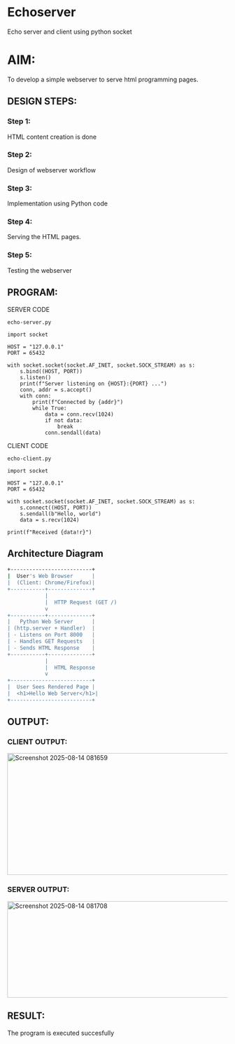 # Echoserver
Echo server and client using python socket
# AIM:

To develop a simple webserver to serve html programming pages.

## DESIGN STEPS:

### Step 1:

HTML content creation is done

### Step 2:

Design of webserver workflow

### Step 3:

Implementation using Python code

### Step 4:

Serving the HTML pages.

### Step 5:

Testing the webserver

## PROGRAM:
SERVER CODE
```
echo-server.py

import socket

HOST = "127.0.0.1"  
PORT = 65432       

with socket.socket(socket.AF_INET, socket.SOCK_STREAM) as s:
    s.bind((HOST, PORT))      
    s.listen()                
    print(f"Server listening on {HOST}:{PORT} ...")
    conn, addr = s.accept()   
    with conn:
        print(f"Connected by {addr}")
        while True:
            data = conn.recv(1024)  
            if not data:        
                break
            conn.sendall(data)      
```
CLIENT CODE
```
echo-client.py

import socket

HOST = "127.0.0.1"  
PORT = 65432

with socket.socket(socket.AF_INET, socket.SOCK_STREAM) as s:
    s.connect((HOST, PORT))         
    s.sendall(b"Hello, world")      
    data = s.recv(1024)            

print(f"Received {data!r}")

```


##  Architecture Diagram

```bash
+--------------------------+
|  User's Web Browser      |
|  (Client: Chrome/Firefox)|
+-----------+--------------+
            |
            |  HTTP Request (GET /)
            v
+-----------+--------------+
|   Python Web Server      |
| (http.server + Handler)  |
| - Listens on Port 8000   |
| - Handles GET Requests   |
| - Sends HTML Response    |
+-----------+--------------+
            |
            |  HTML Response
            v
+--------------------------+
|  User Sees Rendered Page |
|  <h1>Hello Web Server</h1>|
+--------------------------+
```


## OUTPUT:
### CLIENT OUTPUT:

<img width="937" height="278" alt="Screenshot 2025-08-14 081659" src="https://github.com/user-attachments/assets/f642ae4a-13c9-4f20-9f29-bcc2e09bb700" />


### SERVER OUTPUT:
<img width="756" height="220" alt="Screenshot 2025-08-14 081708" src="https://github.com/user-attachments/assets/f1eec2c3-3eb0-425f-bf69-9dd38bbf633f" />


## RESULT:
The program is executed succesfully

